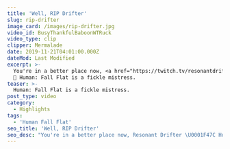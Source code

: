 ```yaml
---
title: 'Well, RIP Drifter'
slug: rip-drifter
image_card: /images/rip-drifter.jpg
video_id: BusyThankfulBaboonWTRuck
video_type: clip
clipper: Mermalade
date: 2019-11-21T04:01:00.000Z
dateMod: Last Modified
excerpt: >-
  You're in a better place now, <a href="https://twitch.tv/resonantdrifter" target="_blank">Resonant Drifter</a>
  👼 Human: Fall Flat is a fickle mistress.
teaser: >-
  Human: Fall Flat is a fickle mistress.
post_type: video
category:
  - Highlights
tags:
  - 'Human Fall Flat'
seo_title: 'Well, RIP Drifter'
seo_desc: "You're in a better place now, Resonant Drifter \U0001F47C Human: Fall Flat is a fickle mistress.\n"
---
```

